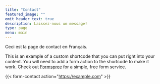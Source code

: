 ```yaml
---
title: "Contact"
featured_image: ""
omit_header_text: true
description: Laissez-nous un message!
type: page
menu: main
---
```


Ceci est la page de contact en Français.

This is an example of a custom shortcode that you can put right into your content. You will need to add a form action to the shortcode to make it work. Check out [Formspree](https://formspree.io/) for a simple, free form service.

{{< form-contact action="https://example.com"  >}}

